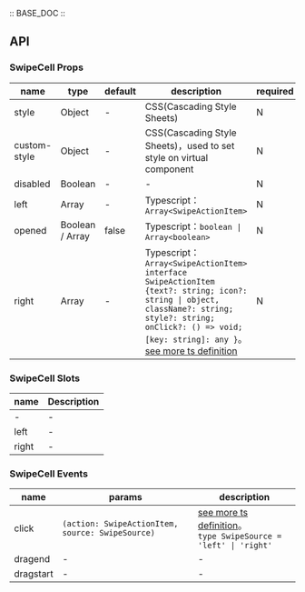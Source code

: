 :: BASE_DOC ::

## API


### SwipeCell Props

name | type | default | description | required
-- | -- | -- | -- | --
style | Object | - | CSS(Cascading Style Sheets) | N
custom-style | Object | - | CSS(Cascading Style Sheets)，used to set style on virtual component | N
disabled | Boolean | - | \- | N
left | Array | - | Typescript：`Array<SwipeActionItem>` | N
opened | Boolean / Array | false | Typescript：`boolean \| Array<boolean>` | N
right | Array | - | Typescript：`Array<SwipeActionItem>` `interface SwipeActionItem {text?: string; icon?: string \| object, className?: string; style?: string; onClick?: () => void; [key: string]: any }`。[see more ts definition](https://github.com/Tencent/tdesign-miniprogram/blob/develop/packages/components/swipe-cell/type.ts) | N

### SwipeCell Slots

name | Description
-- | --
\- | \-
left | \-
right | \-

### SwipeCell Events

name | params | description
-- | -- | --
click | `(action: SwipeActionItem, source: SwipeSource)` | [see more ts definition](https://github.com/Tencent/tdesign-miniprogram/blob/develop/packages/components/swipe-cell/type.ts)。<br/>`type SwipeSource = 'left' \| 'right'`<br/>
dragend | \- | \-
dragstart | \- | \-
